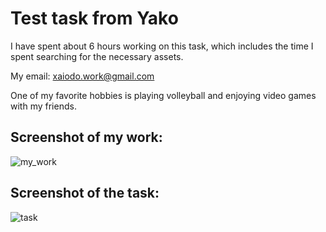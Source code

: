 # Test task from Yako

I have spent about 6 hours working on this task, which includes the time I spent searching for the necessary assets. 

My email: xaiodo.work@gmail.com

One of my favorite hobbies is playing volleyball and enjoying video games with my friends.

## Screenshot of my work:

![my_work](https://cdn.discordapp.com/attachments/1046399512526205038/1106658961597411398/image.png)

## Screenshot of the task:

![task](https://cdn.discordapp.com/attachments/1046399512526205038/1106661296251875400/image.png)

